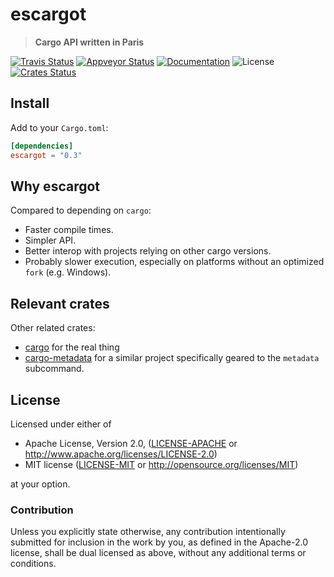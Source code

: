 # escargot

> **Cargo API written in Paris**

[![Travis Status](https://travis-ci.org/crate-ci/escargot.svg?branch=master)](https://travis-ci.org/crate-ci/escargot)
[![Appveyor Status](https://ci.appveyor.com/api/projects/status/ngaynop65qg5sqpq/branch/master?svg=true)](https://ci.appveyor.com/project/epage/escargot/branch/master)
[![Documentation](https://img.shields.io/badge/docs-master-blue.svg)][Documentation]
![License](https://img.shields.io/crates/l/escargot.svg)
[![Crates Status](https://img.shields.io/crates/v/escargot.svg)](https://crates.io/crates/escargot)

## Install

Add to your `Cargo.toml`:

```toml
[dependencies]
escargot = "0.3"
```

## Why escargot

Compared to depending on `cargo`:
- Faster compile times.
- Simpler API.
- Better interop with projects relying on other cargo versions.
- Probably slower execution, especially on platforms without an optimized `fork` (e.g. Windows).

## Relevant crates

Other related crates:
* [cargo](https://crates.io/crates/cargo) for the real thing
* [cargo-metadata](https://crates.io/crates/cargo_metadata) for a similar project specifically geared to the `metadata` subcommand.

## License

Licensed under either of

 * Apache License, Version 2.0, ([LICENSE-APACHE](LICENSE-APACHE) or http://www.apache.org/licenses/LICENSE-2.0)
 * MIT license ([LICENSE-MIT](LICENSE-MIT) or http://opensource.org/licenses/MIT)

at your option.

### Contribution

Unless you explicitly state otherwise, any contribution intentionally
submitted for inclusion in the work by you, as defined in the Apache-2.0
license, shall be dual licensed as above, without any additional terms or
conditions.

[Crates.io]: https://crates.io/crates/escargot
[Documentation]: https://docs.rs/escargot

